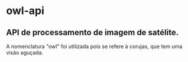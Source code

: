 # owl-api

## API de processamento de imagem de satélite.

A nomenclatura "owl" foi utilizada pois se refere à corujas, que tem uma visão aguçada.